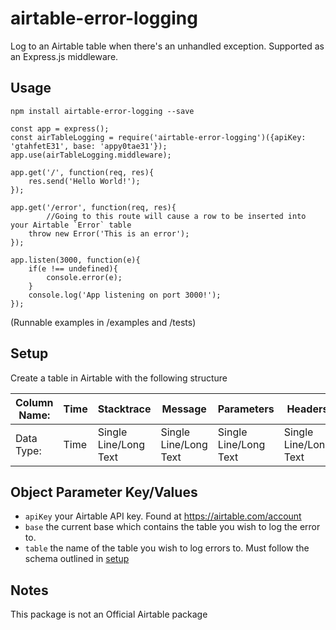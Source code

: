# airtable-error-logging

Log to an Airtable table when there's an unhandled exception.  Supported as an Express.js middleware.

## Usage

`npm install airtable-error-logging --save`

```
const app = express();
const airTableLogging = require('airtable-error-logging')({apiKey: 'gtahfetE31', base: 'appy0tae31'});
app.use(airTableLogging.middleware);

app.get('/', function(req, res){
	res.send('Hello World!');
});

app.get('/error', function(req, res){
        //Going to this route will cause a row to be inserted into your Airtable `Error` table
	throw new Error('This is an error');
});

app.listen(3000, function(e){
	if(e !== undefined){
		console.error(e);
	}
	console.log('App listening on port 3000!');
});
```

(Runnable examples in /examples and /tests)

## Setup

Create a table in Airtable with the following structure

| Column Name: | Time  | Stacktrace | Message  | Parameters | Headers |
| ------------- | ------------- | ------------- | ------------- | ------------- | ------------- |
| Data Type: | Time  | Single Line/Long Text  | Single Line/Long Text  | Single Line/Long Text  | Single Line/Long Text |


## Object Parameter Key/Values

* `apiKey` your Airtable API key.  Found at https://airtable.com/account
* `base` the current base which contains the table you wish to log the error to.
* `table` the name of the table you wish to log errors to.  Must follow the schema outlined in [setup](#setup)

## Notes

This package is not an Official Airtable package